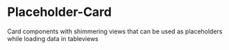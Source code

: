 # Placeholder-Card
Card components with shimmering views that can be used as placeholders while loading data in tableviews
